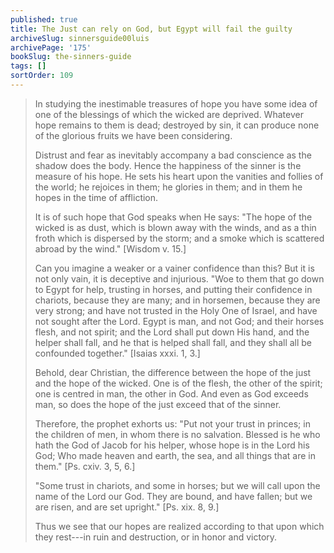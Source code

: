 ```yaml
---
published: true
title: The Just can rely on God, but Egypt will fail the guilty
archiveSlug: sinnersguide00luis
archivePage: '175'
bookSlug: the-sinners-guide
tags: []
sortOrder: 109
---
```


> In studying the inestimable treasures of hope you have some idea of one of the blessings of which the wicked are deprived. Whatever hope remains to them is dead; destroyed by sin, it can produce none of the glorious fruits we have been considering.
> 
> Distrust and fear as inevitably accompany a bad conscience as the shadow does the body. Hence the happiness of the sinner is the measure of his hope. He sets his heart upon the vanities and follies of the world; he rejoices in them; he glories in them; and in them he hopes in the time of affliction.
> 
> It is of such hope that God speaks when He says: "The hope of the wicked is as dust, which is blown away with the winds, and as a thin froth which is dispersed by the storm; and a smoke which is scattered abroad by the wind." [Wisdom v. 15.]
> 
> Can you imagine a weaker or a vainer confidence than this? But it is not only vain, it is deceptive and injurious. "Woe to them that go down to Egypt for help, trusting in horses, and putting their confidence in chariots, because they are many; and in horsemen, because they are very strong; and have not trusted in the Holy One of Israel, and have not sought after the Lord. Egypt is man, and not God; and their horses flesh, and not spirit; and the Lord shall put down His hand, and the helper shall fall, and he that is helped shall fall, and they shall all be confounded together." [Isaias xxxi. 1, 3.]
> 
> Behold, dear Christian, the difference between the hope of the just and the hope of the wicked. One is of the flesh, the other of the spirit; one is centred in man, the other in God. And even as God exceeds man, so does the hope of the just exceed that of the sinner.
> 
> Therefore, the prophet exhorts us: "Put not your trust in princes; in the children of men, in whom there is no salvation. Blessed is he who hath the God of Jacob for his helper, whose hope is in the Lord his God; Who made heaven and earth, the sea, and all things that are in them." [Ps. cxiv. 3, 5, 6.]
> 
> "Some trust in chariots, and some in horses; but we will call upon the name of the Lord our God. They are bound, and have fallen; but we are risen, and are set upright." [Ps. xix. 8, 9.]
> 
> Thus we see that our hopes are realized according to that upon which they rest---in ruin and destruction, or in honor and victory.

